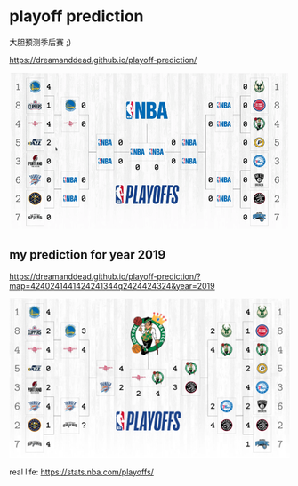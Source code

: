 # playoff prediction

大胆预测季后赛 ;)

https://dreamanddead.github.io/playoff-prediction/

![](./demo.gif)



## my prediction for year 2019

https://dreamanddead.github.io/playoff-prediction/?map=4240241441424241344q2424424324&year=2019

![](./prediction-2019.png)

real life: https://stats.nba.com/playoffs/